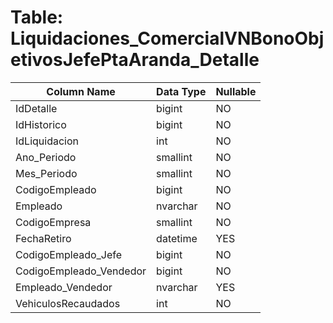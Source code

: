 # Table: Liquidaciones_ComercialVNBonoObjetivosJefePtaAranda_Detalle

| Column Name | Data Type | Nullable |
|-------------|-----------|----------|
| IdDetalle | bigint | NO |
| IdHistorico | bigint | NO |
| IdLiquidacion | int | NO |
| Ano_Periodo | smallint | NO |
| Mes_Periodo | smallint | NO |
| CodigoEmpleado | bigint | NO |
| Empleado | nvarchar | NO |
| CodigoEmpresa | smallint | NO |
| FechaRetiro | datetime | YES |
| CodigoEmpleado_Jefe | bigint | NO |
| CodigoEmpleado_Vendedor | bigint | NO |
| Empleado_Vendedor | nvarchar | YES |
| VehiculosRecaudados | int | NO |
